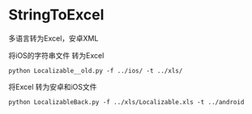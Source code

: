 # StringToExcel
多语言转为Excel，安卓XML

将iOS的字符串文件 转为Excel

```
python Localizable__old.py -f ../ios/ -t ../xls/
```  
  
    
将Excel 转为安卓和iOS文件

```
python LocalizableBack.py -f ../xls/Localizable.xls -t ../android
```
